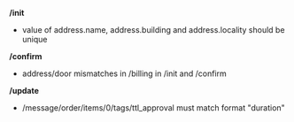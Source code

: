 **/init**
- value of address.name, address.building and address.locality should be unique

**/confirm**
- address/door mismatches in /billing in /init and /confirm

**/update**
- /message/order/items/0/tags/ttl_approval must match format "duration"

